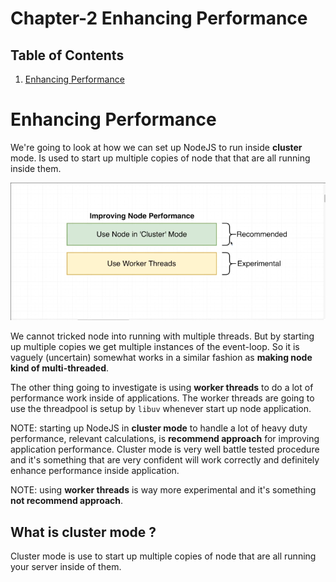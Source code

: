 # Chapter-2 Enhancing Performance

## Table of Contents
1. [Enhancing Performance](#enhancing-performance)


# Enhancing Performance

We're going to look at how we can set up NodeJS to run inside **cluster** mode.
Is used to start up multiple copies of node that that are all running inside
them.

![chapter-2-1.png](images/chapter-2-1.png "enhancing performance")

We cannot tricked node into running with multiple threads. But by starting up
multiple copies we get multiple instances of the event-loop. So it is vaguely
(uncertain) somewhat works in a similar fashion as **making node kind of
multi-threaded**.

The other thing going to investigate is using **worker threads** to do a lot of
performance work inside of applications. The worker threads are going to use the
threadpool is setup by `libuv` whenever start up node application.

NOTE: starting up NodeJS in **cluster mode** to handle a lot of heavy duty
performance,  relevant calculations, is **recommend approach** for improving
application performance. Cluster mode is very well battle tested procedure  and
it's something that are very confident will work correctly and definitely
enhance performance inside application.

NOTE: using **worker threads** is way more experimental and it's something
**not recommend approach**.


## What is cluster mode ?

Cluster mode is use to start up multiple copies of node that are all running
your server inside of them.
